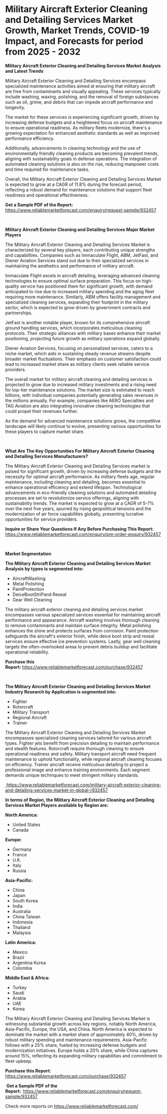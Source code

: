 <p><h1>Military Aircraft Exterior Cleaning and Detailing Services Market Growth, Market Trends, COVID-19 Impact, and Forecasts for period from 2025 - 2032</h1></p><p><strong>Military Aircraft Exterior Cleaning and Detailing Services Market Analysis and Latest Trends</strong></p>
<p><p>Military Aircraft Exterior Cleaning and Detailing Services encompass specialized maintenance activities aimed at ensuring that military aircraft are free from contaminants and visually appealing. These services typically include washing, waxing, polishing, and the removal of foreign substances such as oil, grime, and debris that can impede aircraft performance and longevity. </p><p>The market for these services is experiencing significant growth, driven by increasing defense budgets and a heightened focus on aircraft maintenance to ensure operational readiness. As military fleets modernize, there's a growing expectation for enhanced aesthetic standards as well as improved performance efficiency. </p><p>Additionally, advancements in cleaning technology and the use of environmentally friendly cleaning products are becoming prevalent trends, aligning with sustainability goals in defense operations. The integration of automated cleaning solutions is also on the rise, reducing manpower costs and time required for maintenance tasks. </p><p>Overall, the Military Aircraft Exterior Cleaning and Detailing Services Market is expected to grow at a CAGR of 11.8% during the forecast period, reflecting a robust demand for maintenance solutions that support fleet readiness and operational effectiveness.</p></p>
<p><strong>Get a Sample PDF of the Report:&nbsp;</strong> <a href="https://www.reliablemarketforecast.com/enquiry/request-sample/932457?utm_campaign=2739&utm_medium=2&utm_source=Github&utm_content=ia&utm_term=21032025&utm_id=military-aircraft-exterior-cleaning-and-detailing-services">https://www.reliablemarketforecast.com/enquiry/request-sample/932457</a></p>
<p>&nbsp;</p>
<p><strong>Military Aircraft Exterior Cleaning and Detailing Services Major Market Players</strong></p>
<p><p>The Military Aircraft Exterior Cleaning and Detailing Services Market is characterized by several key players, each contributing unique strengths and capabilities. Companies such as Immaculate Flight, ABM, JetFast, and Diener Aviation Services stand out due to their specialized services in maintaining the aesthetics and performance of military aircraft. </p><p>Immaculate Flight excels in aircraft detailing, leveraging advanced cleaning technologies to ensure optimal surface preparation. This focus on high-quality service has positioned them for significant growth, with demand anticipated to rise due to increased military spending and the aging fleet requiring more maintenance. Similarly, ABM offers facility management and specialized cleaning services, expanding their footprint in the military sector, which is expected to grow driven by government contracts and partnerships.</p><p>JetFast is another notable player, known for its comprehensive aircraft ground handling services, which incorporates meticulous cleaning protocols. Their strategic alliances with military bases enhance their market positioning, projecting future growth as military operations expand globally.</p><p>Diener Aviation Services, focusing on personalized services, caters to a niche market, which aids in sustaining steady revenue streams despite broader market fluctuations. Their emphasis on customer satisfaction could lead to increased market share as military clients seek reliable service providers.</p><p>The overall market for military aircraft cleaning and detailing services is projected to grow due to increased military investments and a rising need for top-tier maintenance solutions. The market size is estimated to reach billions, with individual companies potentially generating sales revenues in the millions annually. For example, companies like AERO Specialties and TAG Aviation are also integrating innovative cleaning technologies that could propel their revenues further. </p><p>As the demand for advanced maintenance solutions grows, the competitive landscape will likely continue to evolve, presenting various opportunities for these players to capture market share.</p></p>
<p>&nbsp;</p>
<p><strong>What Are The Key Opportunities For Military Aircraft Exterior Cleaning and Detailing Services Manufacturers?</strong></p>
<p><p>The Military Aircraft Exterior Cleaning and Detailing Services market is poised for significant growth, driven by increasing defense budgets and the necessity for optimal aircraft performance. As military fleets age, regular maintenance, including cleaning and detailing, becomes essential to enhance operational efficiency and extend lifespan. Technological advancements in eco-friendly cleaning solutions and automated detailing processes are set to revolutionize service offerings, aligning with sustainability trends. The market is expected to grow at a CAGR of 5-7% over the next five years, spurred by rising geopolitical tensions and the modernization of air force capabilities globally, presenting lucrative opportunities for service providers.</p></p>
<p><strong>Inquire or Share Your Questions If Any Before Purchasing This Report:</strong> <a href="https://www.reliablemarketforecast.com/enquiry/pre-order-enquiry/932457?utm_campaign=2739&utm_medium=2&utm_source=Github&utm_content=ia&utm_term=21032025&utm_id=military-aircraft-exterior-cleaning-and-detailing-services">https://www.reliablemarketforecast.com/enquiry/pre-order-enquiry/932457</a></p>
<p>&nbsp;</p>
<p><strong>Market Segmentation</strong></p>
<p><strong>The Military Aircraft Exterior Cleaning and Detailing Services Market Analysis by types is segmented into:</strong></p>
<p><ul><li>AircraftWashing</li><li>Metal Polishing</li><li>PaintProtection</li><li>DeiceBootStriPand Reseal</li><li>Gear Well Cleaning</li></ul></p>
<p><p>The military aircraft exterior cleaning and detailing services market encompasses various specialized services essential for maintaining aircraft performance and appearance. Aircraft washing involves thorough cleaning to remove contaminants and maintain surface integrity. Metal polishing enhances the shine and protects surfaces from corrosion. Paint protection safeguards the aircraft's exterior finish, while deice boot strip and reseal services ensure effective ice prevention systems. Lastly, gear well cleaning targets the often-overlooked areas to prevent debris buildup and facilitate operational reliability.</p></p>
<p><strong>Purchase this Report:&nbsp;</strong><a href="https://www.reliablemarketforecast.com/purchase/932457?utm_campaign=2739&utm_medium=2&utm_source=Github&utm_content=ia&utm_term=21032025&utm_id=military-aircraft-exterior-cleaning-and-detailing-services">https://www.reliablemarketforecast.com/purchase/932457</a></p>
<p>&nbsp;</p>
<p><strong>The Military Aircraft Exterior Cleaning and Detailing Services Market Industry Research by Application is segmented into:</strong></p>
<p><ul><li>Fighter</li><li>Rotorcraft</li><li>Military Transport</li><li>Regional Aircraft</li><li>Trainer</li></ul></p>
<p><p>The Military Aircraft Exterior Cleaning and Detailing Services Market encompasses specialized cleaning services tailored for various aircraft types. Fighter jets benefit from precision detailing to maintain performance and stealth features. Rotorcraft require thorough cleaning to ensure operational readiness and safety. Military transport aircraft need frequent maintenance to uphold functionality, while regional aircraft cleaning focuses on efficiency. Trainer aircraft receive meticulous detailing to project a professional image and enhance training environments. Each segment demands unique techniques to meet stringent military standards.</p></p>
<p><a href="https://www.reliablemarketforecast.com/military-aircraft-exterior-cleaning-and-detailing-services-market-in-global-r932457?utm_campaign=2739&utm_medium=2&utm_source=Github&utm_content=ia&utm_term=21032025&utm_id=military-aircraft-exterior-cleaning-and-detailing-services">&nbsp;https://www.reliablemarketforecast.com/military-aircraft-exterior-cleaning-and-detailing-services-market-in-global-r932457</a></p>
<p><strong>In terms of Region, the Military Aircraft Exterior Cleaning and Detailing Services Market Players available by Region are:</strong></p>
<p>
    <p> <strong> North America: </strong>
        <ul>
            <li>United States</li>
            <li>Canada</li>
        </ul>
        </p> 
    <p> <strong> Europe: </strong>
        <ul>
            <li>Germany</li>
            <li>France</li>
            <li>U.K.</li>
            <li>Italy</li>
            <li>Russia</li>
        </ul>
        </p> 
    <p> <strong> Asia-Pacific: </strong>
        <ul>
            <li>China</li>
            <li>Japan</li>
            <li>South Korea</li>
            <li>India</li>
            <li>Australia</li>
            <li>China Taiwan</li>
            <li>Indonesia</li>
            <li>Thailand</li>
            <li>Malaysia</li>
        </ul>
        </p> 
    <p> <strong> Latin America: </strong>
        <ul>
            <li>Mexico</li>
            <li>Brazil</li>
            <li>Argentina Korea</li>
            <li>Colombia</li>
        </ul>
        </p> 
    <p> <strong> Middle East & Africa: </strong>
        <ul>
            <li>Turkey</li>
            <li>Saudi</li>
            <li>Arabia</li>
            <li>UAE</li>
            <li>Korea</li>
        </ul>
    </p>
    </p>
<p><p>The Military Aircraft Exterior Cleaning and Detailing Services Market is witnessing substantial growth across key regions, notably North America, Asia-Pacific, Europe, the USA, and China. North America is expected to dominate the market with a market share of approximately 40%, driven by robust military spending and maintenance requirements. Asia-Pacific follows with a 25% share, fueled by increasing defense budgets and modernization initiatives. Europe holds a 20% share, while China captures around 15%, reflecting its expanding military capabilities and commitment to fleet upkeep.</p></p>
<p><strong>Purchase this Report: </strong><a href="https://www.reliablemarketforecast.com/purchase/932457?utm_campaign=2739&utm_medium=2&utm_source=Github&utm_content=ia&utm_term=21032025&utm_id=military-aircraft-exterior-cleaning-and-detailing-services">https://www.reliablemarketforecast.com/purchase/932457</a></p>
<p>&nbsp;<strong>Get a Sample PDF of the Report:&nbsp;&nbsp;</strong><a href="https://www.reliablemarketforecast.com/enquiry/request-sample/932457?utm_campaign=2739&utm_medium=2&utm_source=Github&utm_content=ia&utm_term=21032025&utm_id=military-aircraft-exterior-cleaning-and-detailing-services">https://www.reliablemarketforecast.com/enquiry/request-sample/932457</a></p>
<p><strong></strong></p>
<p>Check more reports on <a href="https://www.reliablemarketforecast.com/?utm_campaign=2739&utm_medium=2&utm_source=Github&utm_content=ia&utm_term=21032025&utm_id=military-aircraft-exterior-cleaning-and-detailing-services">https://www.reliablemarketforecast.com/</a></p>
